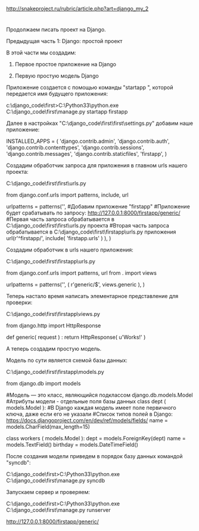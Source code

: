 http://snakeproject.ru/rubric/article.php?art=django_my_2
#
Продолжаем писать проект на Django.

Предыдущая часть 1: Django: простой проект

В этой части мы создадим:

1. Первое простое приложение на Django

2. Первую простую модель Django

 

Приложение создается с помощью команды "startapp ", которой передается имя будущего приложения:

c:\django_code\first>C:\Python33\python.exe C:\django_code\first\manage.py startapp firstapp

 

Далее в настройках "C:\django_code\first\first\settings.py" добавим наше приложение:

INSTALLED_APPS = (
    'django.contrib.admin',
    'django.contrib.auth',
    'django.contrib.contenttypes',
    'django.contrib.sessions',
    'django.contrib.messages',
    'django.contrib.staticfiles',
    'firstapp',
)

 

Создадим обработчик запроса для приложения в главном urls нашего проекта:

C:\django_code\first\first\urls.py


from django.conf.urls import patterns, include, url

urlpatterns = patterns('',
    #Добавим приложение "firstapp"
    #Приложение будет срабатывать по запросу: http://127.0.0.1:8000/firstapp/generic/
    #Первая часть запроса обрабатывается в C:\django_code\first\first\urls.py проекта
    #Вторая часть запроса обрабатывается в C:\django_code\first\firstapp\urls.py приложения
    url(r'^firstapp/', include( 'firstapp.urls' ) ),
)

Создадим обработчик в urls нашего приложения:

C:\django_code\first\firstapp\urls.py


from django.conf.urls import patterns, url
from . import views

urlpatterns = patterns('',
    ( r'generic/$', views.generic ),
)

 

Теперь настало время написать элементарное представление для проверки:

C:\django_code\first\firstapp\views.py


from django.http import HttpResponse

def generic( request ) :
    return HttpResponse( u'Works!' )


 

А теперь создадим простую модель.

Модель по сути является схемой базы данных:

C:\django_code\first\firstapp\models.py


from django.db import models

#Модель — это класс, являющийся подклассом django.db.models.Model
#Атрибуты модели - отдельные поля базы данных
class dept ( models.Model ):
    #В Django каждая модель имеет поле первичного ключа, даже если его не указали
    #Список типов полей в Django: https://docs.djangoproject.com/en/dev/ref/models/fields/
    name       = models.CharField(max_length=15)

class workers ( models.Model ):
    dept       = models.ForeignKey(dept)
    name       = models.TextField()
    birthday   = models.DateTimeField()


 

После создания модели приведем в порядок базу данных командой "syncdb":

C:\django_code\first>C:\Python33\python.exe C:\django_code\first\manage.py syncdb

 

Запускаем сервер и проверяем:

C:\django_code\first>C:\Python33\python.exe C:\django_code\first\manage.py runserver

http://127.0.0.1:8000/firstapp/generic/
